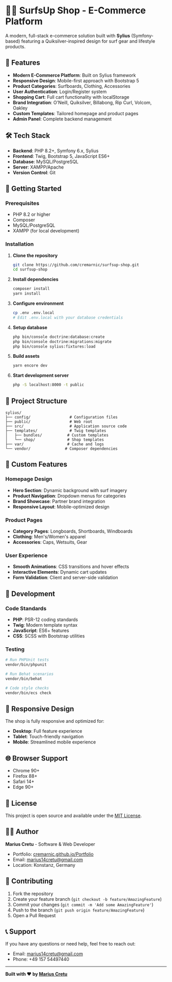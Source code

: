 # 🏄‍♂️ SurfsUp Shop - E-Commerce Platform

A modern, full-stack e-commerce solution built with **Sylius** (Symfony-based) featuring a Quiksilver-inspired design for surf gear and lifestyle products.

## 🌟 Features

- **Modern E-Commerce Platform**: Built on Sylius framework
- **Responsive Design**: Mobile-first approach with Bootstrap 5
- **Product Categories**: Surfboards, Clothing, Accessories
- **User Authentication**: Login/Register system
- **Shopping Cart**: Full cart functionality with localStorage
- **Brand Integration**: O'Neill, Quiksilver, Billabong, Rip Curl, Volcom, Oakley
- **Custom Templates**: Tailored homepage and product pages
- **Admin Panel**: Complete backend management

## 🛠️ Tech Stack

- **Backend**: PHP 8.2+, Symfony 6.x, Sylius
- **Frontend**: Twig, Bootstrap 5, JavaScript ES6+
- **Database**: MySQL/PostgreSQL
- **Server**: XAMPP/Apache
- **Version Control**: Git

## 🚀 Getting Started

### Prerequisites

- PHP 8.2 or higher
- Composer
- MySQL/PostgreSQL
- XAMPP (for local development)

### Installation

1. **Clone the repository**
   ```bash
   git clone https://github.com/cremarnic/surfsup-shop.git
   cd surfsup-shop
   ```

2. **Install dependencies**
   ```bash
   composer install
   yarn install
   ```

3. **Configure environment**
   ```bash
   cp .env .env.local
   # Edit .env.local with your database credentials
   ```

4. **Setup database**
   ```bash
   php bin/console doctrine:database:create
   php bin/console doctrine:migrations:migrate
   php bin/console sylius:fixtures:load
   ```

5. **Build assets**
   ```bash
   yarn encore dev
   ```

6. **Start development server**
   ```bash
   php -S localhost:8000 -t public
   ```

## 📁 Project Structure

```
sylius/
├── config/                 # Configuration files
├── public/                 # Web root
├── src/                    # Application source code
├── templates/              # Twig templates
│   ├── bundles/           # Custom templates
│   └── shop/              # Shop templates
├── var/                   # Cache and logs
└── vendor/               # Composer dependencies
```

## 🎨 Custom Features

### Homepage Design
- **Hero Section**: Dynamic background with surf imagery
- **Product Navigation**: Dropdown menus for categories
- **Brand Showcase**: Partner brand integration
- **Responsive Layout**: Mobile-optimized design

### Product Pages
- **Category Pages**: Longboards, Shortboards, Windboards
- **Clothing**: Men's/Women's apparel
- **Accessories**: Caps, Wetsuits, Gear

### User Experience
- **Smooth Animations**: CSS transitions and hover effects
- **Interactive Elements**: Dynamic cart updates
- **Form Validation**: Client and server-side validation

## 🔧 Development

### Code Standards
- **PHP**: PSR-12 coding standards
- **Twig**: Modern template syntax
- **JavaScript**: ES6+ features
- **CSS**: SCSS with Bootstrap utilities

### Testing
```bash
# Run PHPUnit tests
vendor/bin/phpunit

# Run Behat scenarios
vendor/bin/behat

# Code style checks
vendor/bin/ecs check
```

## 📱 Responsive Design

The shop is fully responsive and optimized for:
- **Desktop**: Full feature experience
- **Tablet**: Touch-friendly navigation
- **Mobile**: Streamlined mobile experience

## 🌐 Browser Support

- Chrome 90+
- Firefox 88+
- Safari 14+
- Edge 90+

## 📄 License

This project is open source and available under the [MIT License](LICENSE).

## 👨‍💻 Author

**Marius Cretu** - Software & Web Developer
- Portfolio: [cremarnic.github.io/Portfolio](https://cremarnic.github.io/Portfolio/)
- Email: marius14cretu@gmail.com
- Location: Konstanz, Germany

## 🤝 Contributing

1. Fork the repository
2. Create your feature branch (`git checkout -b feature/AmazingFeature`)
3. Commit your changes (`git commit -m 'Add some AmazingFeature'`)
4. Push to the branch (`git push origin feature/AmazingFeature`)
5. Open a Pull Request

## 📞 Support

If you have any questions or need help, feel free to reach out:
- Email: marius14cretu@gmail.com
- Phone: +49 157 54497440

---

**Built with ❤️ by [Marius Cretu](https://cremarnic.github.io/Portfolio/)**